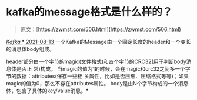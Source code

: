 <!--yml
category: 未分类
date: 0001-01-01 00:00:00
--->

# kafka的message格式是什么样的？

> 原文：[https://zwmst.com/506.html](https://zwmst.com/506.html)

   [ *Kafka* ](https://zwmst.com/kafka)*[ <time datetime="2021-08-14T06:58:08+08:00"> 2021-08-13 </time> ](https://zwmst.com/506.html)  一个Kafka的Message由一个固定长度的header和一个变长的消息体body组成。

header部分由一个字节的magic(文件格式)和四个字节的CRC32(用于判断body消息体是否正 常)构成。 当magic的值为1的时候，会在magic和crc32之间多一个字节的数据：attributes(保存一些相 关属性，比如是否压缩、压缩格式等等)；如果magic的值为0，那么不存在attributes属性。 body是由N个字节构成的一个消息体，包含了具体的key/value消息。*